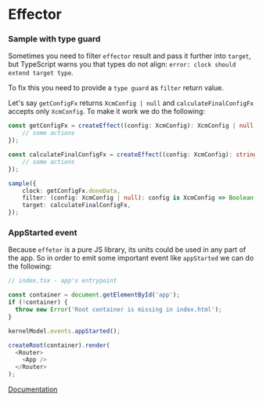 # Effector

### Sample with type guard
Sometimes you need to filter `effector` result and pass it further into `target`, but TypeScript warns you that
types do not align: `error: clock should extend target type`.

To fix this you need to provide a `type guard` as `filter` return value. 

Let's say `getConfigFx` returns `XcmConfig | null` and `calculateFinalConfigFx` accepts only `XcmConfig`.
To make it work we do the following:

```typescript
const getConfigFx = createEffect((config: XcmConfig): XcmConfig | null => {
    // some actions
});

const calculateFinalConfigFx = createEffect((config: XcmConfig): string => {
    // some actions
});

sample({
    clock: getConfigFx.doneData,
    filter: (config: XcmConfig | null): config is XcmConfig => Boolean(config),
    target: calculateFinalConfigFx,
});
```

### AppStarted event
Because `effetor` is a pure JS library, its units could be used in any part of the app.
So in order to emit some important event like `appStarted` we can do the following:
```typescript
// index.tsx - app's entrypoint

const container = document.getElementById('app');
if (!container) {
  throw new Error('Root container is missing in index.html');
}

kernelModel.events.appStarted();

createRoot(container).render(
  <Router>
    <App />
  </Router>
);
```

[Documentation](https://effector.dev/docs/typescript/typing-effector/#filter--fn)
